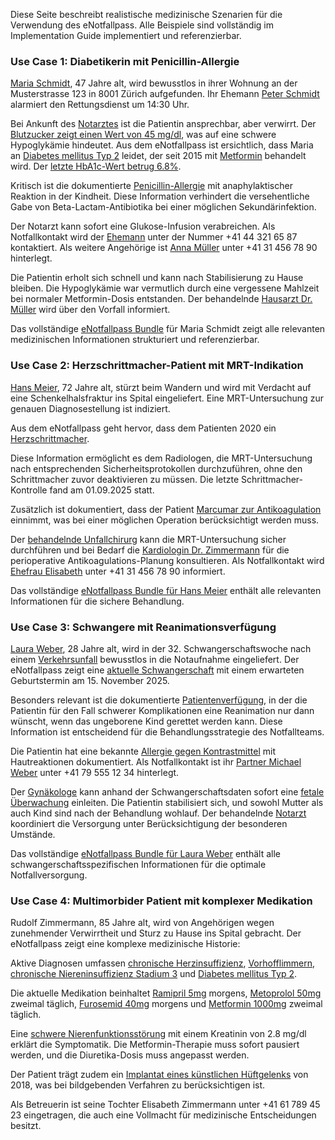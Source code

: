 Diese Seite beschreibt realistische medizinische Szenarien für die Verwendung des eNotfallpass. Alle Beispiele sind vollständig im Implementation Guide implementiert und referenzierbar.

### Use Case 1: Diabetikerin mit Penicillin-Allergie

[Maria Schmidt](Patient-MariaSchmidt.html), 47 Jahre alt, wird bewusstlos in ihrer Wohnung an der Musterstrasse 123 in 8001 Zürich aufgefunden. Ihr Ehemann [Peter Schmidt](RelatedPerson-PeterSchmidt.html) alarmiert den Rettungsdienst um 14:30 Uhr.

Bei Ankunft des [Notarztes](Practitioner-NotarztBecker.html) ist die Patientin ansprechbar, aber verwirrt. Der [Blutzucker zeigt einen Wert von 45 mg/dl](Observation-BloodGlucose-Emergency.html), was auf eine schwere Hypoglykämie hindeutet. Aus dem eNotfallpass ist ersichtlich, dass Maria an [Diabetes mellitus Typ 2](Condition-Diabetes.html) leidet, der seit 2015 mit [Metformin](MedicationStatement-Metformin.html) behandelt wird. Der [letzte HbA1c-Wert betrug 6.8%](Observation-HbA1c.html).

Kritisch ist die dokumentierte [Penicillin-Allergie](AllergyIntolerance-Penicillin.html) mit anaphylaktischer Reaktion in der Kindheit. Diese Information verhindert die versehentliche Gabe von Beta-Lactam-Antibiotika bei einer möglichen Sekundärinfektion.

Der Notarzt kann sofort eine Glukose-Infusion verabreichen. Als Notfallkontakt wird der [Ehemann](RelatedPerson-PeterSchmidt.html) unter der Nummer +41 44 321 65 87 kontaktiert. Als weitere Angehörige ist [Anna Müller](RelatedPerson-AnnaMueller.html) unter +41 31 456 78 90 hinterlegt.

Die Patientin erholt sich schnell und kann nach Stabilisierung zu Hause bleiben. Die Hypoglykämie war vermutlich durch eine vergessene Mahlzeit bei normaler Metformin-Dosis entstanden. Der behandelnde [Hausarzt Dr. Müller](Practitioner-DrMueller.html) wird über den Vorfall informiert.

Das vollständige [eNotfallpass Bundle](Bundle-eNotfallpass-MariaSchmidt.html) für Maria Schmidt zeigt alle relevanten medizinischen Informationen strukturiert und referenzierbar.

### Use Case 2: Herzschrittmacher-Patient mit MRT-Indikation

[Hans Meier](Patient-HansMeier.html), 72 Jahre alt, stürzt beim Wandern und wird mit Verdacht auf eine Schenkelhalsfraktur ins Spital eingeliefert. Eine MRT-Untersuchung zur genauen Diagnosestellung ist indiziert.

Aus dem eNotfallpass geht hervor, dass dem Patienten 2020 ein [Herzschrittmacher](Device-Herzschrittmacher.html).

Diese Information ermöglicht es dem Radiologen, die MRT-Untersuchung nach entsprechenden Sicherheitsprotokollen durchzuführen, ohne den Schrittmacher zuvor deaktivieren zu müssen. Die letzte Schrittmacher-Kontrolle fand am 01.09.2025 statt.

Zusätzlich ist dokumentiert, dass der Patient [Marcumar zur Antikoagulation](MedicationStatement-Marcumar.html) einnimmt, was bei einer möglichen Operation berücksichtigt werden muss. 

Der [behandelnde Unfallchirurg](Practitioner-DrUnfallchirurg.html) kann die MRT-Untersuchung sicher durchführen und bei Bedarf die [Kardiologin Dr. Zimmermann](Practitioner-DrKardiologe.html) für die perioperative Antikoagulations-Planung konsultieren. Als Notfallkontakt wird [Ehefrau Elisabeth](RelatedPerson-ElisabethMeier.html) unter +41 31 456 78 90 informiert.

Das vollständige [eNotfallpass Bundle für Hans Meier](Bundle-eNotfallpass-HansMeier.html) enthält alle relevanten Informationen für die sichere Behandlung.

### Use Case 3: Schwangere mit Reanimationsverfügung

[Laura Weber](Patient-LauraWeber.html), 28 Jahre alt, wird in der 32. Schwangerschaftswoche nach einem [Verkehrsunfall](Encounter-Verkehrsunfall.html) bewusstlos in die Notaufnahme eingeliefert. Der eNotfallpass zeigt eine [aktuelle Schwangerschaft](Observation-Pregnancy.html) mit einem erwarteten Geburtstermin am 15. November 2025.

Besonders relevant ist die dokumentierte [Patientenverfügung](Consent-Resuscitation.html), in der die Patientin für den Fall schwerer Komplikationen eine Reanimation nur dann wünscht, wenn das ungeborene Kind gerettet werden kann. Diese Information ist entscheidend für die Behandlungsstrategie des Notfallteams.

Die Patientin hat eine bekannte [Allergie gegen Kontrastmittel](AllergyIntolerance-Contrast.html) mit Hautreaktionen dokumentiert. Als Notfallkontakt ist ihr [Partner Michael Weber](RelatedPerson-MichaelWeber.html) unter +41 79 555 12 34 hinterlegt.

Der [Gynäkologe](Practitioner-DrGynaekologin.html) kann anhand der Schwangerschaftsdaten sofort eine [fetale Überwachung](Observation-FetalHeartRate.html) einleiten. Die Patientin stabilisiert sich, und sowohl Mutter als auch Kind sind nach der Behandlung wohlauf. Der behandelnde [Notarzt](Practitioner-DrNotarzt.html) koordiniert die Versorgung unter Berücksichtigung der besonderen Umstände.

Das vollständige [eNotfallpass Bundle für Laura Weber](Bundle-eNotfallpass-LauraWeber.html) enthält alle schwangerschaftsspezifischen Informationen für die optimale Notfallversorgung.


### Use Case 4: Multimorbider Patient mit komplexer Medikation

Rudolf Zimmermann, 85 Jahre alt, wird von Angehörigen wegen zunehmender Verwirrtheit und Sturz zu Hause ins Spital gebracht. Der eNotfallpass zeigt eine komplexe medizinische Historie:

Aktive Diagnosen umfassen [chronische Herzinsuffizienz](Condition-HeartFailure.html), [Vorhofflimmern](Condition-AtrialFibrillation.html), [chronische Niereninsuffizienz Stadium 3](Condition-ChronicKidneyDisease.html) und [Diabetes mellitus Typ 2](Condition-Diabetes.html).

Die aktuelle Medikation beinhaltet [Ramipril 5mg](MedicationStatement-Ramipril.html) morgens, [Metoprolol 50mg](MedicationStatement-Metoprolol.html) zweimal täglich, [Furosemid 40mg](MedicationStatement-Furosemid.html) morgens und [Metformin 1000mg](MedicationStatement-Metformin.html) zweimal täglich.

Eine [schwere Nierenfunktionsstörung](Observation-CreatinineLevel.html) mit einem Kreatinin von 2.8 mg/dl erklärt die Symptomatik. Die Metformin-Therapie muss sofort pausiert werden, und die Diuretika-Dosis muss angepasst werden.

Der Patient trägt zudem ein [Implantat eines künstlichen Hüftgelenks](Device-HipProsthesis.html) von 2018, was bei bildgebenden Verfahren zu berücksichtigen ist.

Als Betreuerin ist seine Tochter Elisabeth Zimmermann unter +41 61 789 45 23 eingetragen, die auch eine Vollmacht für medizinische Entscheidungen besitzt.

